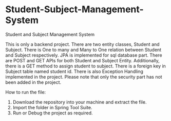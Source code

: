 # Student-Subject-Management-System
Student and Subject Management System

This is only a backend project.
There are two entity classes, Student and Subject.
There is One to many and Many to One relation between Student and Subject respectively.
JPA is implemented for sql database part.
There are POST and GET APIs for both Student and Subject Entity.
Additionally, there is a GET method to assign student to subject.
There is a foreign key in Subject table named student id.
There is also Exception Handling implemented in the project.
Please note that only the security part has not been added in the project.

How to run the file:
1. Download the repository into your machine and extract the file.
2. Import the folder in Spring Tool Suite.
3. Run or Debug the project as required.
